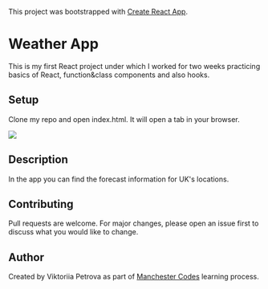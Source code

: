 This project was bootstrapped with [Create React App](https://github.com/facebook/create-react-app).

# Weather App

This is my first React project under which I worked for two weeks practicing basics of React, function&class components and also hooks. 

## Setup

Clone my repo and open index.html. It will open a tab in your browser.

<img src="./weatherApp-pic.png"/>

## Description

In the app you can find the forecast information for UK's locations.

## Contributing

Pull requests are welcome. For major changes, please open an issue first to discuss what you would like to change.

## Author

Created by Viktoriia Petrova as part of <a href="https://www.manchestercodes.com" target="_blank">Manchester Codes</a> learning process.


